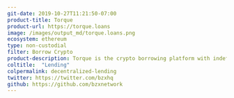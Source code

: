 ```yaml
---
git-date: 2019-10-27T11:21:50-07:00
product-title: Torque
product-url: https://torque.loans
image: /images/output_md/torque.loans.png
ecosystem: ethereum
type: non-custodial
filter: Borrow Crypto
product-description: Torque is the crypto borrowing platform with indefinite-term loans and fixed interest rates.
coltitle:  "Lending"
colpermalink: decentralized-lending
twitter: https://twitter.com/bzxhq
github: https://github.com/bzxnetwork
---
```

